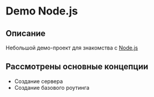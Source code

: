 # Demo Node.js

## Описание

Небольшой демо-проект для знакомства с [Node.js](https://nodejs.org/en/about/)

## Рассмотрены основные концепции

- Создание сервера
- Создание базового роутинга
